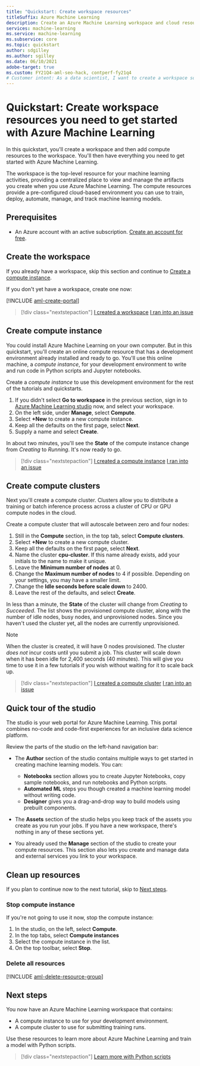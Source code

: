 ```yaml
---
title: "Quickstart: Create workspace resources"
titleSuffix: Azure Machine Learning
description: Create an Azure Machine Learning workspace and cloud resources that can be used to train machine learning models.
services: machine-learning
ms.service: machine-learning
ms.subservice: core
ms.topic: quickstart
author: sdgilley
ms.author: sgilley
ms.date: 06/10/2021
adobe-target: true
ms.custom: FY21Q4-aml-seo-hack, contperf-fy21q4
# Customer intent: As a data scientist, I want to create a workspace so that I can start to use Azure Machine Learning.
---
```


# Quickstart: Create workspace resources you need to get started with Azure Machine Learning

In this quickstart, you'll create a workspace and then add compute resources to the workspace. You'll then have everything you need to get started with Azure Machine Learning.  

The workspace is the top-level resource for your machine learning activities, providing a centralized place to view and manage the artifacts you create when you use Azure Machine Learning. The compute resources provide a pre-configured cloud-based environment you can use to train, deploy, automate, manage, and track machine learning models.


## Prerequisites

- An Azure account with an active subscription. [Create an account for free](https://azure.microsoft.com/free/?WT.mc_id=A261C142F).

## Create the workspace

If you  already have a workspace, skip this section and continue to [Create a compute instance](#instance).

If you don't yet have a workspace, create one now:

[!INCLUDE [aml-create-portal](../../includes/aml-create-in-portal.md)]

> [!div class="nextstepaction"]
> [I created a workspace](?success=create-workspace#instance) [I ran into an issue](https://www.research.net/r/7C8Z3DN?issue=create-workspace)


## <a name="instance"></a> Create compute instance

You could install Azure Machine Learning on your own computer.  But in this quickstart, you'll create an online compute resource that has a development environment already installed and ready to go.  You'll use this online machine, a *compute instance*, for your development environment to write and run code in Python scripts and Jupyter notebooks.

Create a *compute instance* to use this development environment for the rest of the tutorials and quickstarts.

1. If you didn't select **Go to workspace** in the previous section, sign in to [Azure Machine Learning studio](https://ml.azure.com) now, and select your workspace.
1. On the left side, under **Manage**, select **Compute**.
1. Select **+New** to create a new compute instance.
1. Keep all the defaults on the first page, select **Next**.
1. Supply a name and select **Create**.
 
In about two minutes, you'll see the **State** of the compute instance change from *Creating* to *Running*.  It's now ready to go.  

> [!div class="nextstepaction"]
> [I created a compute instance](?success=create-instance#cluster) [I ran into an issue](https://www.research.net/r/7C8Z3DN?issue=create-instance)

## <a name="cluster"></a> Create compute clusters

Next you'll create a compute cluster.  Clusters allow you to distribute a training or batch inference process across a cluster of CPU or GPU compute nodes in the cloud.

Create a compute cluster that will autoscale between zero and four nodes:

1. Still in the **Compute** section, in the top tab, select **Compute clusters**.
1. Select **+New** to create a new compute cluster.
1. Keep all the defaults on the first page, select **Next**.
1. Name the cluster **cpu-cluster**.  If this name already exists, add your initials to the name to make it unique.
1. Leave the **Minimum number of nodes** at 0.
1. Change the **Maximum number of nodes** to 4 if possible.  Depending on your settings, you may have a smaller limit.
1. Change the **Idle seconds before scale down** to 2400.
1. Leave the rest of the defaults, and select **Create**.

In less than a minute, the **State** of the cluster will change from *Creating* to *Succeeded*.  The list shows the provisioned compute cluster, along with the number of idle nodes, busy nodes, and unprovisioned nodes.  Since you haven't used the cluster yet, all the nodes are currently unprovisioned. 

> [!NOTE]
> When the cluster is created, it will have 0 nodes provisioned. The cluster *does not* incur costs until you submit a job. This cluster will scale down when it has been idle for 2,400 seconds (40 minutes).  This will give you time to use it in a few tutorials if you wish without waiting for it to scale back up.

> [!div class="nextstepaction"]
> [I created a compute cluster](?success=create-compute-cluster#clean-up) [I ran into an issue](https://www.research.net/r/7C8Z3DN?issue=create-compute-cluster)

## <a name="studio"></a> Quick tour of the studio

The studio is your web portal for Azure Machine Learning. This portal combines no-code and code-first experiences for an inclusive data science platform.

Review the parts of the studio on the left-hand navigation bar:

* The **Author** section of the studio contains multiple ways to get started in creating machine learning models.  You can:

    * **Notebooks** section allows you to create Jupyter Notebooks, copy sample notebooks, and run notebooks and Python scripts.
    * **Automated ML** steps you though created a machine learning model without writing code.
    * **Designer** gives you a drag-and-drop way to build models using prebuilt components.

* The **Assets** section of the studio helps you keep track of the assets you create as you run your jobs.  If you have a new workspace, there's nothing in any of these sections yet.

* You already used the **Manage** section of the studio to create your compute resources.  This section also lets you create and manage  data and external services you link to your workspace.  

## <a name="clean-up"></a>Clean up resources

If you plan to continue now to the next tutorial, skip to [Next steps](#next-steps).

### Stop compute instance

If you're not going to use it now, stop the compute instance:

1. In the studio, on the left, select **Compute**.
1. In the top tabs, select **Compute instances**
1. Select the compute instance in the list.
1. On the top toolbar, select **Stop**.

### Delete all resources

[!INCLUDE [aml-delete-resource-group](../../includes/aml-delete-resource-group.md)]

## Next steps

You now have an Azure Machine Learning workspace that contains:

- A compute instance to use for your development environment.
- A compute cluster to use for submitting training runs.

Use these resources to learn more about Azure Machine Learning and train a model with Python scripts.

> [!div class="nextstepaction"]
> [Learn more with Python scripts](tutorial-1st-experiment-hello-world.md)
>
